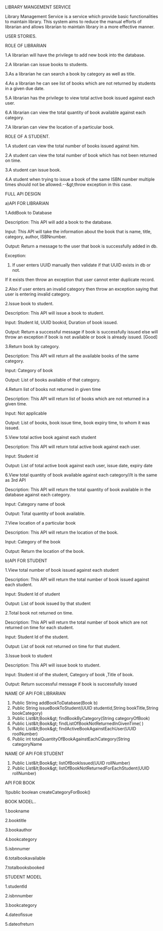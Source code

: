 LIBRARY MANGEMENT SERVICE

Library Management Service is a service which provide basic functionalities to maintain library. This system aims to reduce the manual efforts of librarian and allows librarian to maintain library in a more effective manner.

USER STORIES.

ROLE OF LIBRARIAN

1.A librarian will have the privilege to add new book into the database.

2.A librarian can issue books to students.

3.As a librarian he can search a book by category as well as title.

4.As a librarian he can see list of books which are not returned by students in a given due date.

5.A librarian has the privilege to view total active book issued against each user.

6.A librarian can view the total quantity of book available against each category.

7.A librarian can view the location of a particular book.

ROLE OF A STUDENT.

1.A student can view the total number of books issued against him.

2.A student can view the total number of book which has not been returned on time.

3.A student can issue book.

4.A student when trying to issue a book of the same ISBN number multiple times should not be allowed.--\&gt;throw exception in this case.

FULL API DESIGN

a)API FOR LIBRARIAN

1.AddBook to Database

Description: This API will add a book to the database.

Input: This API will take the information about the book that is name, title, category, author, ISBNnumber.

Output: Return a message to the user that book is successfully added in db.

Exception:

1. If user enters UUID manually then validate if that UUID exists in db or not.

If it exists then throw an exception that user cannot enter duplicate record.

2.Also if user enters an invalid category then throw an exception saying that user is entering invalid category.

2.Issue book to student.

Description: This API will issue a book to student.

Input: Student Id, UUID bookid, Duration of book issued.

Output: Return a successful message if book is successfully issued else will throw an exception if book is not available or book is already issued. [Good]

3.Return book by category.

Description: This API will return all the available books of the same category.

Input: Category of book

Output: List of books available of that category.

4.Return list of books not returned in given time

Description: This API will return list of books which are not returned in a given time.

Input: Not applicable

Output: List of books, book issue time, book expiry time, to whom it was issued.

5.View total active book against each student

Description: This API will return total active book against each user.

Input: Student id

Output: List of total active book against each user, issue date, expiry date

6.View total quantity of book available against each category//It is the same as 3rd API

Description: This API will return the total quantity of book available in the database against each category.

Input: Category name of book

Output: Total quantity of book available.

7.View location of a particular book

Description: This API will return the location of the book.

Input: Category of the book

Output: Return the location of the book.

b)API FOR STUDENT

1.View total number of book issued against each student

Description: This API will return the total number of book issued against each student.

Input: Student Id of student

Output: List of book issued by that student

2.Total book not returned on time.

Description: This API will return the total number of book which are not returned on time for each student.

Input: Student Id of the student.

Output: List of book not returned on time for that student.

3.Issue book to student

Description: This API will issue book to student.

Input: Student id of the student, Category of book ,Title of book.

Output: Return successful message if book is successfully issued

NAME OF API FOR LIBRARIAN

1. Public String addBookToDatabase(Book b)
2. Public String issueBookToStudent(UUID studentid,String bookTitle,String bookCategory)
3. Public List\&lt;Book\&gt; findBookByCategory(String categoryOfBook)
4. Public List\&lt;Book\&gt; findListOfBookNotReturnedInGivenTime( )
5. Public List\&lt;Book\&gt; findActiveBookAgainstEachUser(UUID roolNumber)
6. Public int totalQuantityOfBookAgainstEachCategory(String categoryName

NAME OF API FOR STUDENT

1. Public List\&lt;Book\&gt; listOfBookIssued(UUID rollNumber)
2. Public List\&lt;Book\&gt; listOfBookNotReturnedForEachStudent(UUID rollNumber)

API FOR BOOK

1)public boolean createCategoryForBook()

BOOK MODEL..

1.bookname

2.booktitle

3.bookauthor

4.bookcategory

5.isbnnumer

6.totalbookavailable

7.totalbooksbooked

STUDENT MODEL

1.studentId

2.isbnnumber

3.bookcategory

4.dateofissue

5.dateofreturn
